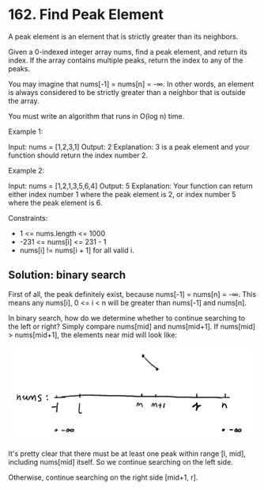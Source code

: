 # 162. Find Peak Element
A peak element is an element that is strictly greater than its neighbors.

Given a 0-indexed integer array nums, find a peak element, and return its index. If the array contains multiple peaks, return the index to any of the peaks.

You may imagine that nums[-1] = nums[n] = -∞. In other words, an element is always considered to be strictly greater than a neighbor that is outside the array.

You must write an algorithm that runs in O(log n) time.

Example 1:

Input: nums = [1,2,3,1]
Output: 2
Explanation: 3 is a peak element and your function should return the index number 2.

Example 2:

Input: nums = [1,2,1,3,5,6,4]
Output: 5
Explanation: Your function can return either index number 1 where the peak element is 2, or index number 5 where the peak element is 6.

Constraints:

* 1 <= nums.length <= 1000
* -231 <= nums[i] <= 231 - 1
* nums[i] != nums[i + 1] for all valid i.

## Solution: binary search
First of all, the peak definitely exist, because nums[-1] = nums[n] = -∞. This means any nums[i], 0 <= i < n will be greater than nums[-1] and nums[n].

In binary search, how do we determine whether to continue searching to the left or right? Simply compare nums[mid] and nums[mid+1]. If nums[mid] > nums[mid+1], the elements near mid will look like:

![mid](162-FindPeakElement.png)

It's pretty clear that there must be at least one peak within range [l, mid], including nums[mid] itself. So we continue searching on the left side.

Otherwise, continue searching on the right side [mid+1, r].